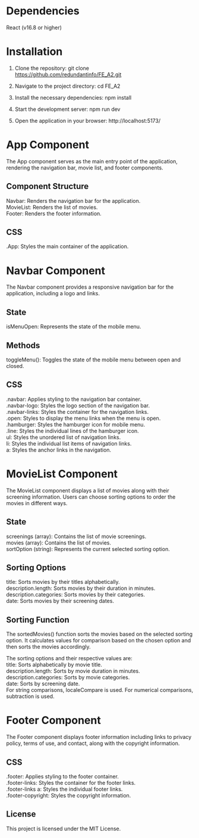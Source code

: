 # Dependencies

React (v16.8 or higher)

# Installation

1. Clone the repository:
   git clone https://github.com/redundantinfo/FE_A2.git

2. Navigate to the project directory:
   cd FE_A2

3. Install the necessary dependencies:
   npm install

4. Start the development server:
   npm run dev

5. Open the application in your browser:
   http://localhost:5173/

# App Component
The App component serves as the main entry point of the application, rendering the navigation bar, movie list, and footer components.

## Component Structure
Navbar: Renders the navigation bar for the application.  
MovieList: Renders the list of movies.  
Footer: Renders the footer information.

## CSS
.App: Styles the main container of the application.

# Navbar Component
The Navbar component provides a responsive navigation bar for the application, including a logo and links.

## State
isMenuOpen: Represents the state of the mobile menu.

## Methods
toggleMenu(): Toggles the state of the mobile menu between open and closed.

## CSS
.navbar: Applies styling to the navigation bar container.  
.navbar-logo: Styles the logo section of the navigation bar.  
.navbar-links: Styles the container for the navigation links.  
.open: Styles to display the menu links when the menu is open.  
.hamburger: Styles the hamburger icon for mobile menu.  
.line: Styles the individual lines of the hamburger icon.  
ul: Styles the unordered list of navigation links.  
li: Styles the individual list items of navigation links.  
a: Styles the anchor links in the navigation.

# MovieList Component

The MovieList component displays a list of movies along with their screening information. Users can choose sorting options to order the movies in different ways.

## State
screenings (array): Contains the list of movie screenings.  
movies (array): Contains the list of movies.  
sortOption (string): Represents the current selected sorting option.  

## Sorting Options
title: Sorts movies by their titles alphabetically.  
description.length: Sorts movies by their duration in minutes.  
description.categories: Sorts movies by their categories.  
date: Sorts movies by their screening dates.  

## Sorting Function

The sortedMovies() function sorts the movies based on the selected sorting option. It calculates values for comparison based on the chosen option and then sorts the movies accordingly. 

The sorting options and their respective values are:  
title: Sorts alphabetically by movie title.  
description.length: Sorts by movie duration in minutes.  
description.categories: Sorts by movie categories.  
date: Sorts by screening date.  
For string comparisons, localeCompare is used. For numerical comparisons, subtraction is used.  

# Footer Component
The Footer component displays footer information including links to privacy policy, terms of use, and contact, along with the copyright information.

## CSS
.footer: Applies styling to the footer container.  
.footer-links: Styles the container for the footer links.  
.footer-links a: Styles the individual footer links.  
.footer-copyright: Styles the copyright information.  

## License

This project is licensed under the MIT License.
